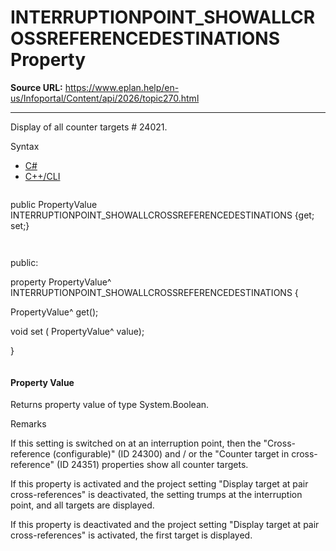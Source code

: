 # INTERRUPTIONPOINT_SHOWALLCROSSREFERENCEDESTINATIONS Property

**Source URL:** https://www.eplan.help/en-us/Infoportal/Content/api/2026/topic270.html

---

Display of all counter targets # 24021.

Syntax

- [C#](#i-syntax-CS)
- [C++/CLI](#i-syntax-CPP2005)

```
```
public PropertyValue INTERRUPTIONPOINT_SHOWALLCROSSREFERENCEDESTINATIONS {get; set;}
```
```

```
```
public:

property PropertyValue^ INTERRUPTIONPOINT_SHOWALLCROSSREFERENCEDESTINATIONS {

   PropertyValue^ get();

   void set (    PropertyValue^ value);

}
```
```

#### Property Value

Returns property value of type System.Boolean.

Remarks

If this setting is switched on at an interruption point, then the "Cross-reference (configurable)" (ID 24300) and / or the "Counter target in cross-reference" (ID 24351) properties show all counter targets.

If this property is activated and the project setting "Display target at pair cross-references" is deactivated, the setting trumps at the interruption point, and all targets are displayed.

If this property is deactivated and the project setting "Display target at pair cross-references" is activated, the first target is displayed.
